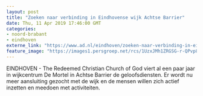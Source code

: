 ```yaml
---
layout: post
title: "Zoeken naar verbinding in Eindhovense wijk Achtse Barrier"
date: Thu, 11 Apr 2019 17:46:00 GMT
categories: 
- noord-brabant 
- eindhoven 
externe_link: "https://www.ad.nl/eindhoven/zoeken-naar-verbinding-in-eindhovense-wijk-achtse-barrier~a6449a9a/"
feature_image: "https://images1.persgroep.net/rcs/1UzxJMh1ZRGSG-r-QPvp8v_jVRY/diocontent/145035003/_fitwidth/400/?appId=21791a8992982cd8da851550a453bd7f&quality=0.7"
---
```


EINDHOVEN - The Redeemed Christian Church of God viert al een paar jaar in wijkcentrum De Mortel in Achtse Barrier de geloofsdiensten. Er wordt nu meer aansluiting gezocht met de wijk en de mensen willen zich actief inzetten en meedoen met activiteiten.
